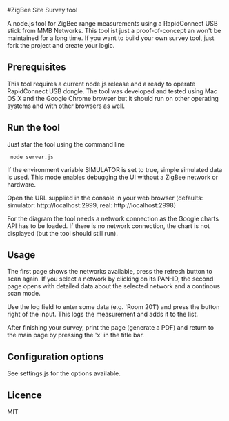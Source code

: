 #ZigBee Site Survey tool

A node.js tool for ZigBee range measurements using a RapidConnect USB stick from MMB Networks. This tool ist just a 
proof-of-concept an won't be maintained for a long time. If you want to build your own survey tool, just fork the project
and create your logic.

## Prerequisites
This tool requires a current node.js release and a ready to operate RapidConnect USB dongle. The tool was developed
and tested using Mac OS X and the Google Chrome browser but it should run on other operating systems and with other
browsers as well.

## Run the tool
Just star the tool using the command line 
     
     node server.js

If the environment variable SIMULATOR is set to true, simple simulated data is used. This mode enables debugging the UI without
a ZigBee network or hardware.

Open the URL supplied in the console in your web browser (defaults: simulator: http://localhost:2999, real: http://localhost:2998)

For the diagram the tool needs a network connection as the Google charts API has to be loaded. If there is no network connection,
the chart is not displayed (but the tool should still run).

## Usage
The first page shows the networks available, press the refresh button to scan again. If you select a network by clicking on its
PAN-ID, the second page opens with detailed data about the selected network and a continous scan mode.

Use the log field to enter some data (e.g. 'Room 201') and press the button right of the input. This logs the measurement and adds
it to the list. 

After finishing your survey, print the page (generate a PDF) and return to the main page by pressing the 'x' in the title bar.
  
## Configuration options
See settings.js for the options available. 

## Licence
MIT

